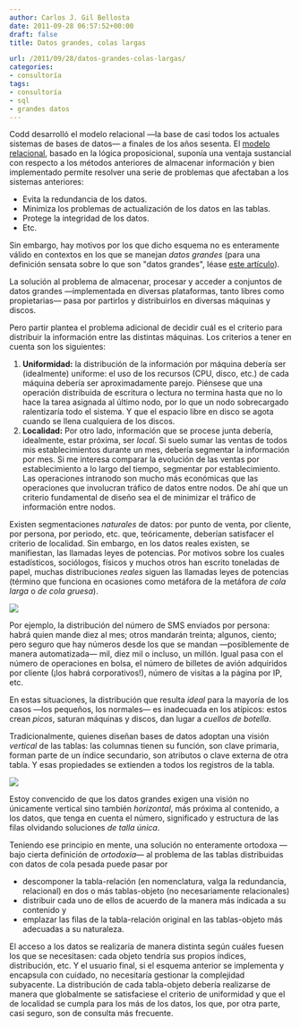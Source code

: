 ```yaml
---
author: Carlos J. Gil Bellosta
date: 2011-09-28 06:57:52+00:00
draft: false
title: Datos grandes, colas largas

url: /2011/09/28/datos-grandes-colas-largas/
categories:
- consultoría
tags:
- consultoría
- sql
- grandes datos
---
```


Codd desarrolló el modelo relacional —la base de casi todos los actuales sistemas de bases de datos— a finales de los años sesenta. El [modelo relacional](http://en.wikipedia.org/wiki/Relational_model), basado en la lógica proposicional, suponía una ventaja sustancial con respecto a los métodos anteriores de almacenar información y bien implementado permite resolver una serie de problemas que afectaban a los sistemas anteriores:

* Evita la redundancia de los datos.
* Minimiza los problemas de actualización de los datos en las tablas.
* Protege la integridad de los datos.
* Etc.

Sin embargo, hay motivos por los que dicho esquema no es enteramente válido en contextos en los que se manejan _datos grandes_ (para una definición sensata sobre lo que son "datos grandes", léase [este artículo](http://queue.acm.org/detail.cfm?id=1563874)).

La solución al problema de almacenar, procesar y acceder a conjuntos de datos grandes —implementada en diversas plataformas, tanto libres como propietarias— pasa por partirlos y distribuirlos en diversas máquinas y discos.

Pero partir plantea el problema adicional de decidir cuál es el criterio para distribuir la información entre las distintas máquinas. Los criterios a tener en cuenta son los siguientes:



1. **Uniformidad:** la distribución de la información por máquina debería ser (idealmente) uniforme: el uso de los recursos (CPU, disco, etc.) de cada máquina debería ser aproximadamente parejo. Piénsese que una operación distribuida de escritura o lectura no termina hasta que no lo hace la tarea asignada al último nodo, por lo que un nodo sobrecargado ralentizaría todo el sistema. Y que el espacio libre en disco se agota cuando se llena cualquiera de los discos.
2. **Localidad:** Por otro lado, información que se procese junta debería, idealmente, estar próxima, ser _local_. Si suelo sumar las ventas de todos mis establecimientos durante un mes, debería segmentar la información por mes. Si me interesa comparar la evolución de las ventas por establecimiento a lo largo del tiempo, segmentar por establecimiento. Las operaciones intranodo son mucho más económicas que las operaciones que involucran tráfico de datos entre nodos. De ahí que un criterio fundamental de diseño sea el de minimizar el tráfico de información entre nodos.

Existen segmentaciones _naturales_ de datos: por punto de venta, por cliente, por persona, por periodo, etc. que, teóricamente, deberían satisfacer el criterio de localidad. Sin embargo, en los datos reales existen, se manifiestan, las llamadas leyes de potencias. Por motivos sobre los cuales estadísticos, sociólogos, físicos y muchos otros han escrito toneladas de papel, muchas distribuciones _reales_ siguen las llamadas leyes de potencias (término que funciona en ocasiones como metáfora de la metáfora _de cola larga_ o _de cola gruesa_).

[![](/wp-uploads/2011/09/Long_tail.png)
](/wp-uploads/2011/09/Long_tail.png)

Por ejemplo, la distribución del número de SMS enviados por persona: habrá quien mande diez al mes; otros mandarán treinta; algunos, ciento; pero seguro que hay números desde los que se mandan —posiblemente de manera automatizada— mil, diez mil o incluso, un millón. Igual pasa con el número de operaciones en bolsa, el número de billetes de avión adquiridos por cliente (¡los habrá corporativos!), número de visitas a la página por IP, etc.

En estas situaciones, la distribución que resulta _ideal_ para la mayoría de los casos —los pequeños, los normales— es inadecuada en los atípicos: estos crean _picos_, saturan máquinas y discos, dan lugar a _cuellos de botella_.

Tradicionalmente, quienes diseñan bases de datos adoptan una visión _vertical_ de las tablas: las columnas tienen su función, son clave primaria, forman parte de un índice secundario, son atributos o clave externa de otra tabla. Y esas propiedades se extienden a todos los registros de la tabla.


[![](/wp-uploads/2011/09/Star-schema-example.png)
](/wp-uploads/2011/09/Star-schema-example.png)


Estoy convencido de que los datos grandes exigen una visión no únicamente vertical sino también _horizontal_, más próxima al contenido, a los datos, que tenga en cuenta el número, significado y estructura de las filas olvidando soluciones _de talla única_.

Teniendo ese principio en mente, una solución no enteramente ortodoxa —bajo cierta definición de _ortodoxia_— al problema de las tablas distribuidas con datos de cola pesada puede pasar por



* descomponer la tabla-relación (en nomenclatura, valga la redundancia, relacional) en dos o más tablas-objeto (no necesariamente relacionales)
* distribuir cada uno de ellos de acuerdo de la manera más indicada a su contenido y
* emplazar las filas de la tabla-relación original en las tablas-objeto más adecuadas a su naturaleza.

El acceso a los datos se realizaría de manera distinta según cuáles fuesen los que se necesitasen: cada objeto tendría sus propios índices, distribución, etc. Y el usuario final, si el esquema anterior se implementa y encapsula con cuidado, no necesitaría gestionar la complejidad subyacente. La distribución de cada tabla-objeto debería realizarse de manera que globalmente se satisfaciese el criterio de uniformidad y que el de localidad se cumpla para los más de los datos, los que, por otra parte, casi seguro, son de consulta más frecuente.
